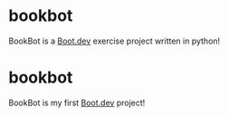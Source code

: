 # bookbot

BookBot is a [Boot.dev](https://www.boot.dev) exercise project written in python!

# bookbot

BookBot is my first [Boot.dev](https://www.boot.dev) project!
